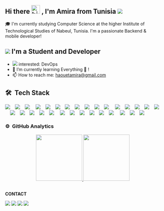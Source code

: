 ## Hi there <img src="https://user-images.githubusercontent.com/1303154/88677602-1635ba80-d120-11ea-84d8-d263ba5fc3c0.gif" width="28px" alt="hi"> , I'm Amira from Tunisia <img src="https://img.icons8.com/color/20/000000/tunisia.png"/>

🎓 I'm currently studying Computer Science at the higher Institute of Technological Studies of Nabeul, Tunisia. 
   I'm a passionate Backend & mobile developer!

## <img src="https://img.icons8.com/color-glass/30/000000/developer.png"/> I'm a Student and Developer 
- <img src="https://img.icons8.com/external-victoruler-flat-victoruler/25/000000/external-interest-business-and-finance-victoruler-flat-victoruler.png"/> interested: DevOps
- 🌱 I’m currently learning Everything 🤣 !
- 📫 How to reach me: haouetamira@gmail.com

## 🛠 &nbsp;Tech Stack 

<div>
  <img src="https://img.icons8.com/color-glass/35/4a90e2/github.png"/>&nbsp; &nbsp;
  <img src="https://img.icons8.com/color/35/000000/git.png"/>&nbsp; &nbsp;
  <img src="https://img.icons8.com/color/35/000000/docker.png"/> &nbsp; &nbsp;
  <img src="https://img.icons8.com/color/35/000000/android-studio--v2.png"/>&nbsp; &nbsp;
  <img src="https://img.icons8.com/color/35/000000/visual-studio-code-2019.png"/>&nbsp; &nbsp;
  <img src="https://img.icons8.com/officexs/35/000000/java-eclipse.png"/>&nbsp; &nbsp;
  <img src="https://img.icons8.com/color/35/000000/java-coffee-cup-logo--v1.png"/>&nbsp; &nbsp;
  <img src="https://img.icons8.com/color/35/000000/symfony.png"/>&nbsp; &nbsp;
  <img src="https://img.icons8.com/officexs/35/000000/php-logo.png"/>&nbsp; &nbsp;
  <img src="https://img.icons8.com/color/35/4a90e2/spring-logo.png"/>&nbsp; &nbsp;
  <img src="https://img.icons8.com/color/35/000000/flutter.png"/> &nbsp; &nbsp;
  <img src="https://img.icons8.com/color/35/000000/dart.png"/>&nbsp; &nbsp;
  <img src="https://img.icons8.com/color/35/000000/html-5.png"/>&nbsp; &nbsp;
  <img src="https://img.icons8.com/color/35/000000/css3.png"/>&nbsp; &nbsp;
  <img src="https://img.icons8.com/color/35/4a90e2/javascript--v2.png"/>&nbsp; &nbsp;
  <img src="https://img.icons8.com/color/35/000000/typescript.png"/>&nbsp; &nbsp;
  <img src="https://img.icons8.com/color/35/4a90e2/react-native.png"/>&nbsp; &nbsp;
  <img src="https://img.icons8.com/color/35/000000/angularjs.png"/>&nbsp; &nbsp;
  <img src="https://img.icons8.com/color/35/000000/python--v2.png"/>&nbsp; &nbsp;
  <img src="https://img.icons8.com/color/35/000000/django.png"/>&nbsp; &nbsp;
  <img src="https://img.icons8.com/color/35/000000/c-programming.png"/> &nbsp; &nbsp;
  <img src="https://img.icons8.com/color/35/000000/firebase.png"/>&nbsp; &nbsp;
  <img src="https://img.icons8.com/nolan/35/json.png"/>&nbsp; &nbsp;
  <img src="https://img.icons8.com/color/35/000000/mongodb.png"/>&nbsp; &nbsp;
  <img src="https://img.icons8.com/fluency/35/000000/mysql-logo.png"/>&nbsp; &nbsp;
  <img src="https://img.icons8.com/color/35/000000/postgreesql.png"/>&nbsp; &nbsp;
  <img src="https://img.icons8.com/color/35/000000/adobe-illustrator--v2.png"/> &nbsp; &nbsp;
  <img src="https://img.icons8.com/fluency/35/000000/android-os.png"/>&nbsp; &nbsp;
  <img src="https://img.icons8.com/color/35/000000/hadoop-distributed-file-system.png"/>&nbsp; &nbsp;
  <img src="https://img.icons8.com/color/35/000000/wordpress.png"/>&nbsp; &nbsp;
</div>
 
 
 ### ⚙️ &nbsp;GitHub Analytics

<p align="center">
<a href="https://github.com/amira-haouet">
  <img height="150em" src="https://github-readme-stats-eight-theta.vercel.app/api?username=amira-haouet&show_icons=true&theme=algolia&include_all_commits=true&count_private=true&hide=issues,contribs"/>
  <img height="150em" src="https://github-readme-stats-eight-theta.vercel.app/api/top-langs/?username=amira-haouet&layout=compact&langs_count=8&theme=algolia"/>
</a>
</p>

<br>
 <b>  CONTACT </b> 
  <br> 
  
[<img src="https://img.icons8.com/color/30/4a90e2/linkedin.png"/>][linkedin]
[<img src="https://img.icons8.com/fluency/30/4a90e2/twitter.png"/>][twitter]
[<img src="https://img.icons8.com/ios-filled/30/4a90e2/facebook-circled.png"/>][facebook]
[<img src="https://img.icons8.com/fluency/30/4a90e2/instagram-new.png"/>][instagram]


[twitter]: https://twitter.com/AmiraHaouet
[facebook]: https://www.facebook.com/htamira/
[instagram]: https://www.instagram.com/amirahaouet/
[linkedin]: https://www.linkedin.com/in/amira-haouet/



